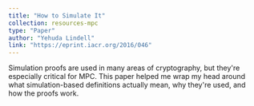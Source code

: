 ```yaml
---
title: "How to Simulate It"
collection: resources-mpc
type: "Paper"
author: "Yehuda Lindell"
link: "https://eprint.iacr.org/2016/046"
---
```


Simulation proofs are used in many areas of cryptography, but they're especially critical for MPC. This paper helped me wrap my head around what simulation-based definitions actually mean, why they're used, and how the proofs work.
